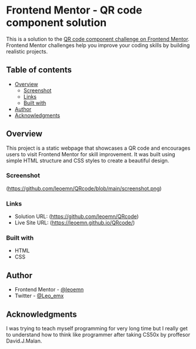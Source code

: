 # Frontend Mentor - QR code component solution

This is a solution to the [QR code component challenge on Frontend Mentor](https://www.frontendmentor.io/challenges/qr-code-component-iux_sIO_H). Frontend Mentor challenges help you improve your coding skills by building realistic projects. 

## Table of contents

- [Overview](#overview)
  - [Screenshot](#screenshot)
  - [Links](#links)
  - [Built with](#built-with)
- [Author](#author)
- [Acknowledgments](#acknowledgments)


## Overview
This project is a static webpage that showcases a QR code and encourages users to visit Frontend Mentor for skill improvement. It was built using simple HTML structure and CSS styles to create a beautiful design.

### Screenshot

(https://github.com/leoemn/QRcode/blob/main/screenshot.png)



### Links

- Solution URL: (https://github.com/leoemn/QRcode)
- Live Site URL: (https://leoemn.github.io/QRcode/)

### Built with

- HTML
- CSS 




## Author


- Frontend Mentor - [@leoemn](https://www.frontendmentor.io/profile/leoemn)
- Twitter - [@Leo_emx](https://www.twitter.com/Leo_emx)



## Acknowledgments

I was trying to teach myself programming for very long time but I really get to understand how to think like programmer after taking CS50x by proffesor David.J.Malan. 

